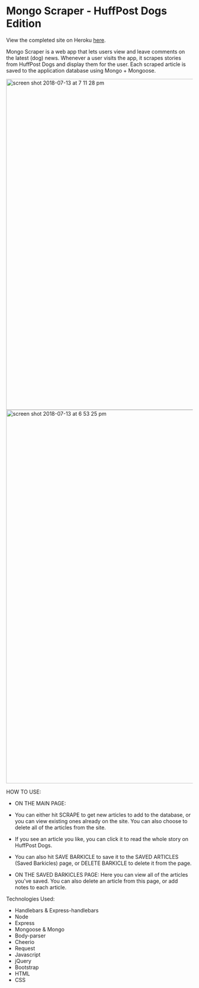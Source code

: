 # Mongo Scraper - HuffPost Dogs Edition

View the completed site on Heroku <a href="http://rose-mongoscraper.herokuapp.com" target="blank">here</a>.

Mongo Scraper is a web app that lets users view and leave comments on the latest (dog) news. Whenever a user visits the app, it scrapes stories from HuffPost Dogs and display them for the user. Each scraped article is saved to the application database using Mongo + Mongoose.

<img width="890" alt="screen shot 2018-07-13 at 7 11 28 pm" src="https://user-images.githubusercontent.com/34491285/42718675-9e7ba9fa-86d0-11e8-8cbf-738672f4e9f6.png">
<img width="1005" alt="screen shot 2018-07-13 at 6 53 25 pm" src="https://user-images.githubusercontent.com/34491285/42718591-eaead4a6-86cf-11e8-9940-3e52b0c54dd2.png">

HOW TO USE:

* ON THE MAIN PAGE:
 
 * You can either hit SCRAPE to get new articles to add to the database, or you can view existing ones already on the site. You can also choose to delete all of the articles from the site.
 
 * If you see an article you like, you can click it to read the whole story on HuffPost Dogs. 
 
 * You can also hit SAVE BARKICLE to save it to the SAVED ARTICLES (Saved Barkicles) page, or DELETE BARKICLE to delete it from the page.

* ON THE SAVED BARKICLES PAGE: Here you can view all of the articles you've saved. You can also delete an article from this page, or add notes to each article.

Technologies Used:
* Handlebars & Express-handlebars
* Node
* Express
* Mongoose & Mongo
* Body-parser
* Cheerio
* Request
* Javascript
* jQuery
* Bootstrap
* HTML
* CSS
